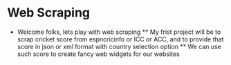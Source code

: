 # Web Scraping

  * Welcome folks, lets play with web scraping
	** My frist project will be to scrap cricket score from espncricinfo or ICC or ACC, and to provide that score in json or xml format with country selection option 
	** We can use such score to create fancy web widgets for our websites 
